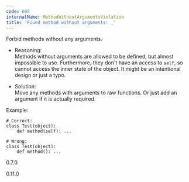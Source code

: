```yaml
---
code: 605
internalName: MethodWithoutArgumentsViolation
title: 'Found method without arguments: _'
---
```


Forbid methods without any arguments.

  - Reasoning:  
    Methods without arguments are allowed to be defined, but almost
    impossible to use. Furthermore, they don't have an access to `self`,
    so cannot access the inner state of the object. It might be an
    intentional design or just a typo.

  - Solution:  
    Move any methods with arguments to raw functions. Or just add an
    argument if it is actually required.

Example:

    # Correct:
    class Test(object):
        def method(self): ...
    
    # Wrong:
    class Test(object):
        def method(): ...

<div class="versionadded">

0.7.0

</div>

<div class="versionchanged">

0.11.0

</div>